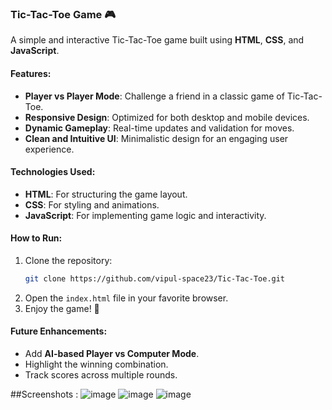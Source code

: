 ### **Tic-Tac-Toe Game** 🎮  
A simple and interactive Tic-Tac-Toe game built using **HTML**, **CSS**, and **JavaScript**.  

#### **Features**:
- **Player vs Player Mode**: Challenge a friend in a classic game of Tic-Tac-Toe.
- **Responsive Design**: Optimized for both desktop and mobile devices.
- **Dynamic Gameplay**: Real-time updates and validation for moves.
- **Clean and Intuitive UI**: Minimalistic design for an engaging user experience.  

#### **Technologies Used**:
- **HTML**: For structuring the game layout.
- **CSS**: For styling and animations.
- **JavaScript**: For implementing game logic and interactivity.

#### **How to Run**:
1. Clone the repository:
   ```bash
   git clone https://github.com/vipul-space23/Tic-Tac-Toe.git
   ```
2. Open the `index.html` file in your favorite browser.
3. Enjoy the game! 🎉

#### **Future Enhancements**:
- Add **AI-based Player vs Computer Mode**.
- Highlight the winning combination.
- Track scores across multiple rounds.

##Screenshots :
![image](https://github.com/user-attachments/assets/189c7090-4b99-4d19-9a77-fed2554de0ff)
![image](https://github.com/user-attachments/assets/1cf10ccc-fde1-4817-a1ac-99d236410324)
![image](https://github.com/user-attachments/assets/68b40aaa-a291-49ce-a58d-e7b0e017dbfa)

